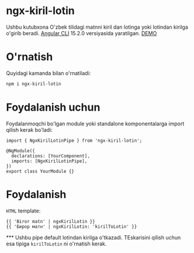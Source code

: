 # ngx-kiril-lotin

Ushbu kutubxona O'zbek tilidagi matnni kiril dan lotinga yoki lotindan kirilga o'girib beradi. [Angular CLI](https://github.com/angular/angular-cli) 15.2.0 versiyasida yaratilgan.
[DEMO](https://stackblitz.com/edit/angular-pnxs4z?file=src%2Fmain.ts)

# O'rnatish

Quyidagi kamanda bilan o'rnatiladi:

```bash
npm i ngx-kiril-lotin
```

# Foydalanish uchun

Foydalanmoqchi bo'lgan module yoki standalone komponentalarga import qilish kerak bo'ladi:

```
import { NgxKirilLotinPipe } from 'ngx-kiril-lotin';

@NgModule({
  declarations: [YourComponent],
  imports: [NgxKirilLotinPipe],
})
export class YourModule {}
```

# Foydalanish

`HTML` template:

```
{{ 'Biror matn' | ngxKirilLotin }}
{{ 'Бирор матн' | ngxKirilLotin: 'kirilToLotin' }}
```

\*\*\* Ushbu pipe default lotindan kirilga o'tkazadi. TEskarisini qilish uchun esa tipiga `kirilToLotin` ni o'rnatish kerak.
